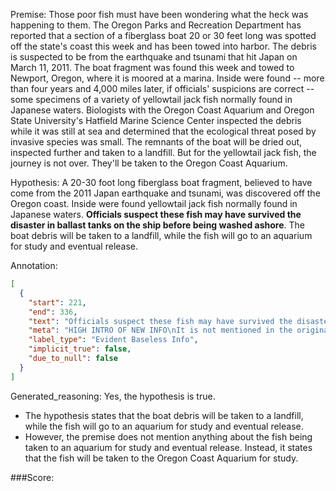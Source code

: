 
Premise:
Those poor fish must have been wondering what the heck was happening to them. The Oregon Parks and Recreation Department has reported that a section of a fiberglass boat 20 or 30 feet long was spotted off the state's coast this week and has been towed into harbor. The debris is suspected to be from the earthquake and tsunami that hit Japan on March 11, 2011. The boat fragment was found this week and towed to Newport, Oregon, where it is moored at a marina. Inside were found -- more than four years and 4,000 miles later, if officials' suspicions are correct -- some specimens of a variety of yellowtail jack fish normally found in Japanese waters. Biologists with the Oregon Coast Aquarium and Oregon State University's Hatfield Marine Science Center inspected the debris while it was still at sea and determined that the ecological threat posed by invasive species was small. The remnants of the boat will be dried out, inspected further and taken to a landfill. But for the yellowtail jack fish, the journey is not over. They'll be taken to the Oregon Coast Aquarium.


Hypothesis:
A 20-30 foot long fiberglass boat fragment, believed to have come from the 2011 Japan earthquake and tsunami, was discovered off the Oregon coast. Inside were found yellowtail jack fish normally found in Japanese waters. **Officials suspect these fish may have survived the disaster in ballast tanks on the ship before being washed ashore**. The boat debris will be taken to a landfill, while the fish will go to an aquarium for study and eventual release.

Annotation:
```json
[
  {
    "start": 221,
    "end": 336,
    "text": "Officials suspect these fish may have survived the disaster in ballast tanks on the ship before being washed ashore",
    "meta": "HIGH INTRO OF NEW INFO\nIt is not mentioned in the original source that 'these fish may have survived the disaster in ballast tanks on the ship before being washed ashore.'",
    "label_type": "Evident Baseless Info",
    "implicit_true": false,
    "due_to_null": false
  }
]
```

Generated_reasoning:
Yes, the hypothesis is true. 
- The hypothesis states that the boat debris will be taken to a landfill, while the fish will go to an aquarium for study and eventual release. 
- However, the premise does not mention anything about the fish being taken to an aquarium for study and eventual release. Instead, it states that the fish will be taken to the Oregon Coast Aquarium for study.

###Score:
